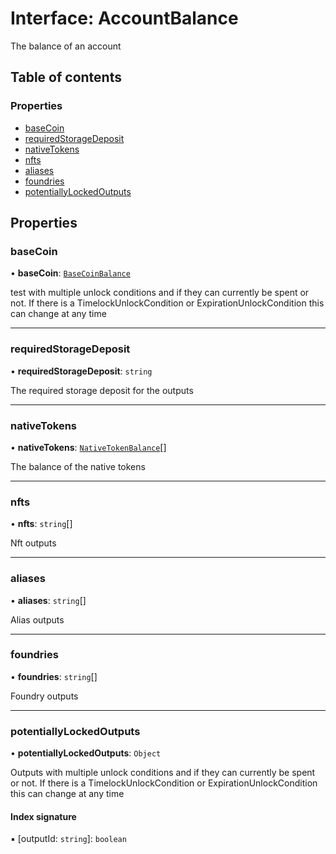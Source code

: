 # Interface: AccountBalance

The balance of an account

## Table of contents

### Properties

- [baseCoin](AccountBalance.md#basecoin)
- [requiredStorageDeposit](AccountBalance.md#requiredstoragedeposit)
- [nativeTokens](AccountBalance.md#nativetokens)
- [nfts](AccountBalance.md#nfts)
- [aliases](AccountBalance.md#aliases)
- [foundries](AccountBalance.md#foundries)
- [potentiallyLockedOutputs](AccountBalance.md#potentiallylockedoutputs)

## Properties

### baseCoin

• **baseCoin**: [`BaseCoinBalance`](BaseCoinBalance.md)

test with multiple unlock conditions and if they can currently be spent or not. If there is a
TimelockUnlockCondition or ExpirationUnlockCondition this can change at any time

___

### requiredStorageDeposit

• **requiredStorageDeposit**: `string`

The required storage deposit for the outputs

___

### nativeTokens

• **nativeTokens**: [`NativeTokenBalance`](NativeTokenBalance.md)[]

The balance of the native tokens

___

### nfts

• **nfts**: `string`[]

Nft outputs

___

### aliases

• **aliases**: `string`[]

Alias outputs

___

### foundries

• **foundries**: `string`[]

Foundry outputs

___

### potentiallyLockedOutputs

• **potentiallyLockedOutputs**: `Object`

Outputs with multiple unlock conditions and if they can currently be spent or not. If there is a
TimelockUnlockCondition or ExpirationUnlockCondition this can change at any time

#### Index signature

▪ [outputId: `string`]: `boolean`
